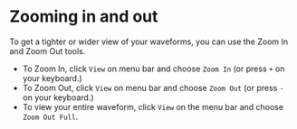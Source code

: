 # Zooming in and out

To get a tighter or wider view of your waveforms, you can use the Zoom In and Zoom Out tools.

* To Zoom In, click `View` on menu bar and choose `Zoom In` \(or press `+` on your keyboard.\)
* To Zoom Out, click `View` on menu bar and choose `Zoom Out` \(or press `-` on your keyboard.\)
* To view your entire waveform, click `View` on the menu bar and choose `Zoom Out Full`.

